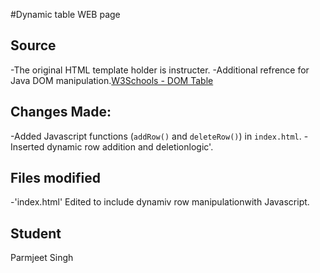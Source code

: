#Dynamic table WEB page

## Source
-The original HTML template holder is instructer.
-Additional refrence for Java DOM manipulation.[W3Schools - DOM Table](https://www.w3schools.com/js/js_htmldom_table.asp)

## Changes Made:
-Added Javascript functions (`addRow()` and `deleteRow()`) in `index.html`.
-Inserted dynamic row addition and deletionlogic'.

 ## Files modified
 -'index.html' Edited to include dynamiv row manipulationwith Javascript.
 
 ## Student
 Parmjeet Singh
